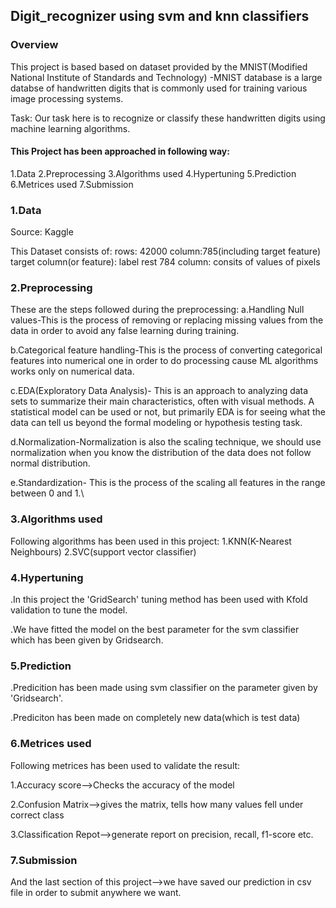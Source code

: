 ## Digit_recognizer using svm and knn classifiers

### Overview
This project is based based on dataset provided by the MNIST(Modified National Institute of Standards and Technology) -MNIST database is a large databse of handwritten digits that is commonly used for training various image processing systems.

Task: Our task here is to recognize or classify these handwritten digits using machine learning algorithms.


#### This Project has been approached in following way:

1.Data
2.Preprocessing
3.Algorithms used
4.Hypertuning
5.Prediction
6.Metrices used
7.Submission

### 1.Data
Source: Kaggle

This Dataset consists of:
rows: 42000
column:785(including target feature)
target column(or feature): label
rest 784 column: consits of values of pixels

### 2.Preprocessing
These are the steps followed during the preprocessing:
a.Handling Null values-This is the process of removing or replacing missing values from the data
in order to avoid any false learning during training.

b.Categorical feature handling-This is the process of converting categorical features into numerical one in order to do processing cause ML algorithms works only on numerical data.

c.EDA(Exploratory Data Analysis)- This is an approach to analyzing data sets to summarize their main characteristics, often with visual methods. A statistical model can be used or not, but primarily EDA is for seeing what the data can tell us beyond the formal modeling or hypothesis testing task.

d.Normalization-Normalization is also the scaling technique, we should use normalization when you know the distribution of the data does not follow normal distribution.

e.Standardization- This is the process of the scaling all features in the range between 0 and 1.\

### 3.Algorithms used
Following algorithms has been used in this project:
1.KNN(K-Nearest Neighbours)
2.SVC(support vector classifier)

### 4.Hypertuning

.In this project the 'GridSearch' tuning method has been used with Kfold validation to tune the model. 

.We have fitted the model on the best parameter for the svm classifier which has been given by Gridsearch.

### 5.Prediction
.Predicition has been made using svm classifier on the parameter given by 'Gridsearch'.

.Prediciton has been made on completely new data(which is test data)

### 6.Metrices used
Following metrices has been used to validate the result:

1.Accuracy score-->Checks the accuracy of the model

2.Confusion Matrix-->gives the matrix, tells how many values fell under correct class

3.Classification Repot-->generate report on precision, recall, f1-score etc.

### 7.Submission

And the last section of this project-->we have saved our prediction in csv file in order to submit anywhere we want.


